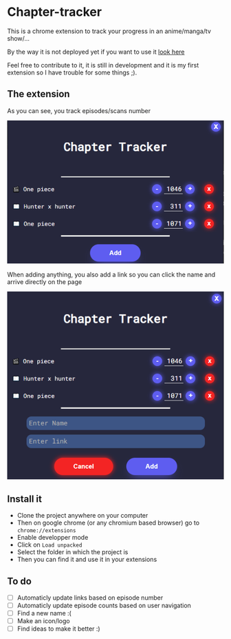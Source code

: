 # Chapter-tracker

This is a chrome extension to track your progress in an anime/manga/tv show/...

By the way it is not deployed yet if you want to use it [look here](#install-it) 

Feel free to contribute to it, it is still in development and it is my first extension so I have trouble for some things ;).

## The extension

As you can see, you track episodes/scans number

![img](/assets/01.png)

When adding anything, you also add a link so you can click the name and arrive directly on the page 

![img](/assets/02.png)

## Install it

- Clone the project anywhere on your computer
- Then on google chrome (or any chromium based browser) go to `chrome://extensions`
- Enable developper mode
- Click on `Load unpacked`
- Select the folder in which the project is
- Then you can find it and use it in your extensions

## To do

- [ ] Automaticly update links based on episode number
- [ ] Automaticly update episode counts based on user navigation
- [ ] Find a new name :(
- [ ] Make an icon/logo
- [ ] Find ideas to make it better :)
